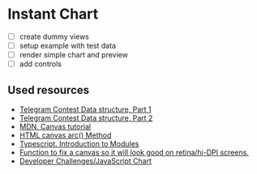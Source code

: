 # Instant Chart

- [ ] create dummy views
- [ ] setup example with test data
- [ ] render simple chart and preview
- [ ] add controls

## Used resources

 - [Telegram Contest Data structure, Part 1](https://t.me/contest/15)
 - [Telegram Contest Data structure, Part 2](https://t.me/contest/66)
 - [MDN. Canvas tutorial](https://developer.mozilla.org/en-US/docs/Web/API/Canvas_API/Tutorial)
 - [HTML canvas arc() Method](https://www.w3schools.com/tags/canvas_arc.asp)
 - [Typescript. Introduction to Modules](https://www.typescriptlang.org/docs/handbook/modules.html)
 - [Function to fix a canvas so it will look good on retina/hi-DPI screens.](https://gist.github.com/callumlocke/cc258a193839691f60dd)
 - [Developer Challenges/JavaScript Chart](https://contest.com/chart-js)
